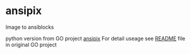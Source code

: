 # ansipix
Image to ansiblocks

python version from GO project [ansipix](https://github.com/minikomi/ansipix)
For detail useage see [README](https://github.com/minikomi/ansipix/blob/master/README.md) file in original GO project
